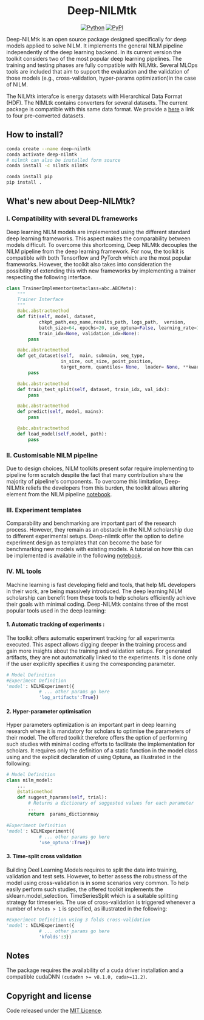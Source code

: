 

<div align="center">    
 
# Deep-NILMtk    

[![Python](https://img.shields.io/pypi/pyversions/tensorflow.svg?style=plastic)](https://badge.fury.io/py/tensorflow)
[![PyPI](https://badge.fury.io/py/tensorflow.svg)](https://badge.fury.io/py/tensorflow)


</div>
Deep-NILMtk is an open source package designed specifically 
for deep models applied to solve NILM. It implements the general NILM 
pipeline independently of the deep 
learning backend. In its current version 
the toolkit considers two of the most popular 
deep learning pipelines. 
The training and testing phases are fully compatible with NILMtk.
Several MLOps tools are included that aim to support the 
evaluation and the validation of those models (e.g., cross-validation,
hyper-params optimization)in  the case of NILM.

The NILMtk interafce is energy datasets with Hierarchical Data Format (HDF). The NIMLtk 
contains converters for several datasets. The current package is compatible with this same 
data format. We provide a [here](https://drive.google.com/drive/folders/1IBuelHpdvPf_0KrSyNxeUSBdRFI5LS5j)
a link  to four pre-converted datasets.



## How to install?

```bash
conda create --name deep-nilmtk
conda activate deep-nilmtk
# nilmtk can also be installed form source
conda install -c nilmtk nilmtk

conda install pip
pip install .
```



## What's new about Deep-NILMtk?

### I. Compatibility with several DL frameworks

Deep learning NILM models are implemented using the different standard deep learning frameworks. This aspect makes the 
comparability between models difficult. To overcome this shortcoming, Deep NILMtk decouples the NILM pipeline from
the deep learning framework. 
For now, the toolkit is compatible with both Tensorflow and PyTorch which are the most popular frameworks. 
However, the toolkit also takes into consideration the possibility of extending this with new frameworks 
by implementing a trainer respecting the following interface.

```python
class TrainerImplementor(metaclass=abc.ABCMeta):
    """
    Trainer Interface
    """
    @abc.abstractmethod
    def fit(self, model, dataset,
            chkpt_path,exp_name,results_path, logs_path,  version,
            batch_size=64, epochs=20, use_optuna=False, learning_rate=1e-4, optimizer='adam', patience_optim=5,
            train_idx=None, validation_idx=None):
        pass

    @abc.abstractmethod
    def get_dataset(self,  main, submain, seq_type,
                    in_size, out_size, point_position,
                    target_norm, quantiles= None,  loader= None, **kwargs):
        pass

    @abc.abstractmethod
    def train_test_split(self, dataset, train_idx, val_idx):
        pass

    @abc.abstractmethod
    def predict(self, model, mains):
        pass

    @abc.abstractmethod
    def load_model(self,model, path):
        pass
```

### II. Customisable NILM pipeline 

Due to design choices, NILM toolkits present sofar require implementing to pipeline form scratch 
despite the fact that many contribution share the majority of pipeline's components. To overcome this limitation, 
Deep-NILMtk reliefs the developers from this burden, the toolkit allows altering element from the
NILM pipeline  [notebook](https://github.com/BHafsa/deep-nilmtk-v1/blob/master/notebook/Manipulating_nilm_pipeline.ipynb).

### III. Experiment templates

Comparability and benchmarking are important part of the research process. However, they remain as an obstacle 
in the NILM scholarship due to different experimental setups. Deep-nilmtk offer the option to define experiment 
design as templates that can become the base for benchmarking new models with existing models. A tutorial on how this 
can be implemented is available in the following [notebook](https://github.com/BHafsa/deep-nilmtk-v1/blob/master/notebook/Experiment%20templates.ipynb).

### IV. ML tools

Machine learning is fast developing field and tools, that  help ML developers in their work, are being 
massively introduced. The deep learning NILM scholarship can benefit from these tools to help scholars 
efficiently achieve their goals with minimal coding. Deep-NILMtk contains three of the most popular tools 
used in the deep learning:

#### 1. Automatic tracking of experiments :

The toolkit offers automatic experiment tracking for all experiments
executed. This aspect allows digging deeper in the training process and 
gain more insights about the training and validation setups.
For generated artifacts, they are 
not automatically linked to the experiments. It is done only if 
the user explicitly specifies it using the corresponding parameter.

```python
# Model Definition    
#Experiment Definition
'model': NILMExperiment({
            # ... other params go here
            'log_artifacts':True})
```


#### 2. Hyper-parameter optimisation
Hyper parameters optimization is an important part in deep learning research 
where it is mandatory for scholars to optimise the parameters of their model. The offered 
toolkit therefore offers the option of performing such studies with minimal coding efforts 
to facilitate the implementation for scholars. It requires only the definition of a static 
function in the model class using and the explicit declaration of using Optuna, as 
illustrated in the following:

```python
# Model Definition
class nilm_model:
    ...
    @staticmethod
    def suggest_hparams(self, trial):
        # Returns a dictionary of suggested values for each parameter
        ...
        return  params_dictionnnay
    
#Experiment Definition
'model': NILMExperiment({
            # ... other params go here
            'use_optuna':True})
```


#### 3. Time-split cross validation

Building Deel Learning Models requires to split the data into training, validation and 
test sets. However, to better assess the robustness of the model using cross-validation 
is in some scenarios very common. To help easily perform such studies, the offered toolkit implements 
the sklearn.model_selection.
TimeSeriesSplit which is a suitable splitting strategy for timeseries. 
The use of cross-validation is triggered whenever a number of  ```kfolds > 1``` is specified, as illustrated in the 
following:

```python
#Experiment Definition using 3 folds cross-validation
'model': NILMExperiment({
            # ... other params go here
            'kfolds':3})
```



## Notes

The package requires the availability of a cuda driver installation and 
a compatible cudaDNN ```(cudadnn >= v8.1.0, cuda>=11.2)```.



## Copyright and license

Code released under the [MIT Licence](). 
